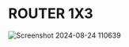 # ROUTER 1X3

![Screenshot 2024-08-24 110639](https://github.com/user-attachments/assets/3274eaaf-2d43-407e-ab5c-1e0edfd2a76d)


